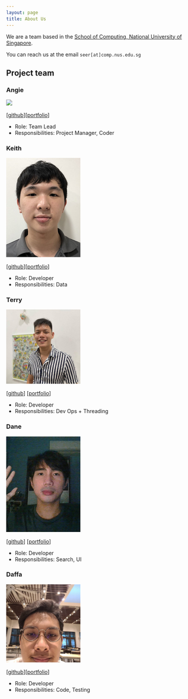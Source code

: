 ```yaml
---
layout: page
title: About Us
---
```


We are a team based in the [School of Computing, National University of Singapore](http://www.comp.nus.edu.sg).

You can reach us at the email `seer[at]comp.nus.edu.sg`

## Project team

### Angie

<img src="images/lapisraider.png" width="200px">

[[github](https://github.com/LapisRaider)][[portfolio](team/lapisraider.md)]

* Role: Team Lead
* Responsibilities: Project Manager, Coder 

### Keith

<img src="images/keithczw.png" width="200px">

[[github](http://github.com/keithczw)][[portfolio](team/keithczw.md)]

* Role: Developer
* Responsibilities: Data

### Terry

<img src="images/typedefinition.png" width="200px">

[[github](http://github.com/typedefinition)]
[[portfolio](team/typedefinition.md)]

* Role: Developer
* Responsibilities: Dev Ops + Threading

### Dane

<img src="images/danemarc.png" width="200px">

[[github](http://github.com/DaneMarc)]
[[portfolio](team/danemarc.md)]

* Role: Developer
* Responsibilities: Search, UI


### Daffa

<img src="images/zunedz.png" width="200px">

[[github](http://github.com/zunedz)][[portfolio](team/zunedz.md)]

* Role: Developer
* Responsibilities: Code, Testing
